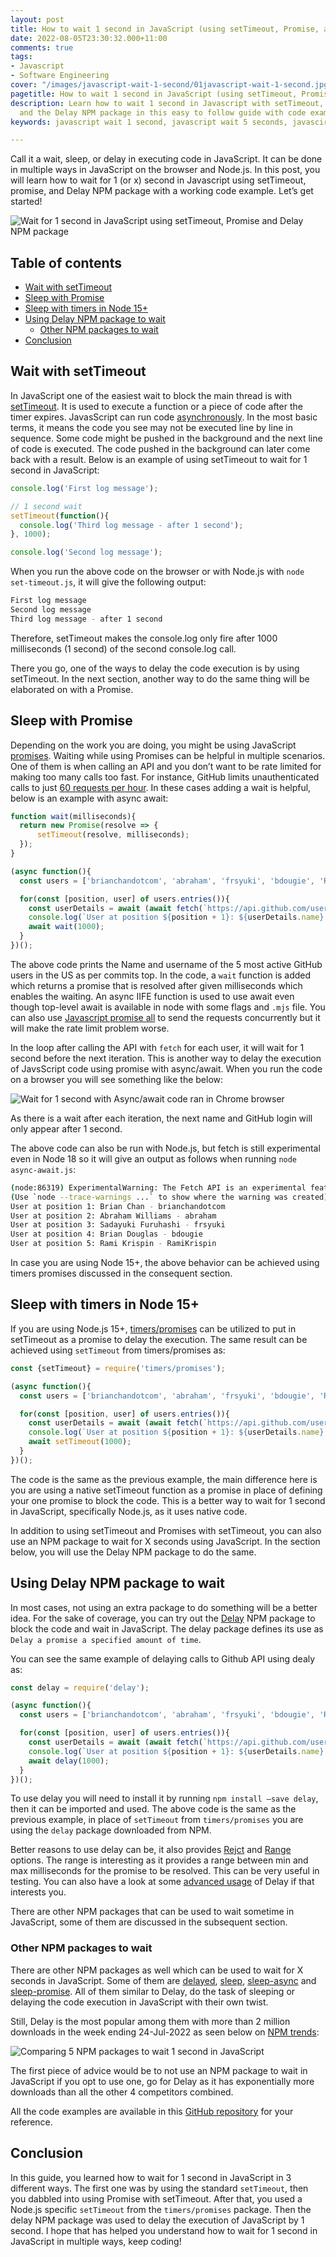 ```yaml
---
layout: post
title: How to wait 1 second in JavaScript (using setTimeout, Promise, and Delay)
date: 2022-08-05T23:30:32.000+11:00
comments: true
tags:
- Javascript
- Software Engineering
cover: "/images/javascript-wait-1-second/01javascript-wait-1-second.jpg"
pagetitle: How to wait 1 second in JavaScript (using setTimeout, Promise, and Delay)
description: Learn how to wait 1 second in Javascript with setTimeout, promise (async/await)
  and the Delay NPM package in this easy to follow guide with code examples.
keywords: javascript wait 1 second, javascript wait 5 seconds, javascirpt wait

---
```

Call it a wait, sleep, or delay in executing code in JavaScript. It can be done in multiple ways in JavaScript on the browser and Node.js. In this post, you will learn how to wait for 1 (or x) second in Javascript using setTimeout, promise, and Delay NPM package with a working code example. Let’s get started!

<!-- more -->

<img class="center" loading="lazy" src="/images/javascript-wait-1-second/01javascript-wait-1-second.jpg" title="Wait for 1 second in JavaScript using setTimeout, Promise and Delay NPM package" alt="Wait for 1 second in JavaScript using setTimeout, Promise and Delay NPM package">

## Table of contents

* [Wait with setTimeout](#wait-with-settimeout)
* [Sleep with Promise](#sleep-with-promise)
* [Sleep with timers in Node 15+](#sleep-with-timers-in-node-15)
* [Using Delay NPM package to wait](#using-delay-npm-package-to-wait)
    * [Other NPM packages to wait](#other-npm-packages-to-wait)
* [Conclusion](#conclusion)

## Wait with setTimeout

In JavaScript one of the easiest wait to block the main thread is with [setTimeout](https://developer.mozilla.org/en-US/docs/Web/API/setTimeout). It is used to execute a function or a piece of code after the timer expires. JavasScript can run code [asynchronously](https://developer.mozilla.org/en-US/docs/Learn/JavaScript/Asynchronous/Introducing). In the most basic terms, it means the code you see may not be executed line by line in sequence. Some code might be pushed in the background and the next line of code is executed. The code pushed in the background can later come back with a result. Below is an example of using setTimeout to wait for 1 second in JavaScript:

```js
console.log('First log message');

// 1 second wait
setTimeout(function(){
  console.log('Third log message - after 1 second');
}, 1000);

console.log('Second log message');
```

When you run the above code on the browser or with Node.js with `node set-timeout.js`, it will give the following output:

```bash
First log message
Second log message
Third log message - after 1 second
```

Therefore, setTimeout makes the console.log only fire after 1000 milliseconds (1 second) of the second console.log call.

There you go, one of the ways to delay the code execution is by using setTimeout. In the next section, another way to do the same thing will be elaborated on with a Promise.

## Sleep with Promise

Depending on the work you are doing, you might be using JavaScript [promises](https://developer.mozilla.org/en-US/docs/Web/JavaScript/Reference/Global_Objects/Promise). Waiting while using Promises can be helpful in multiple scenarios. One of them is when calling an API and you don’t want to be rate limited for making too many calls too fast. For instance, GitHub limits unauthenticated calls to just [60 requests per hour](https://docs.github.com/en/rest/overview/resources-in-the-rest-api#requests-from-personal-accounts). In these cases adding a wait is helpful, below is an example with async await:

```js
function wait(milliseconds){
  return new Promise(resolve => {
      setTimeout(resolve, milliseconds);
  });
}

(async function(){
  const users = ['brianchandotcom', 'abraham', 'frsyuki', 'bdougie', 'RamiKrispin']; //source https://commits.top/united_states.html

  for(const [position, user] of users.entries()){
    const userDetails = await (await fetch(`https://api.github.com/users/${user}`)).json();
    console.log(`User at position ${position + 1}: ${userDetails.name} - ${userDetails.login}`);
    await wait(1000);
  }
})();
``` 

The above code prints the Name and username of the 5 most active GitHub users in the US as per commits top. In the code, a `wait` function is added which returns a promise that is resolved after given milliseconds which enables the waiting. An async IIFE function is used to use await even though top-level await is available in node with some flags and `.mjs` file. You can also use [Javascript promise all](/blog/2022/07/javascript-promise-all/) to send the requests concurrently but it will make the rate limit problem worse.

In the loop after calling the API with `fetch` for each user, it will wait for 1 second before the next iteration. This is another way to delay the execution of JavsScript code using promise with async/await. When you run the code on a browser you will see something like the below:

<img class="center" loading="lazy" src="/images/javascript-wait-1-second/02javascript-wait-1-second-browser.jpg" title="Wait for 1 second with Async/await code ran in Chrome browser" alt="Wait for 1 second with Async/await code ran in Chrome browser">
 
As there is a wait after each iteration, the next name and GitHub login will only appear after 1 second.

The above code can also be run with Node.js, but fetch is still experimental even in Node 18 so it will give an output as follows when running `node async-await.js`:

```bash
(node:86319) ExperimentalWarning: The Fetch API is an experimental feature. This feature could change at any time
(Use `node --trace-warnings ...` to show where the warning was created)
User at position 1: Brian Chan - brianchandotcom
User at position 2: Abraham Williams - abraham
User at position 3: Sadayuki Furuhashi - frsyuki
User at position 4: Brian Douglas - bdougie
User at position 5: Rami Krispin - RamiKrispin
```

In case you are using Node 15+, the above behavior can be achieved using timers promises discussed in the consequent section.

## Sleep with timers in Node 15+

If you are using Node.js 15+, [timers/promises](https://nodejs.org/api/timers.html#timers-promises-api) can be utilized to put in setTimeout as a promise to delay the execution. The same result can be achieved using `setTimeout` from timers/promises as:

```js
const {setTimeout} = require('timers/promises');

(async function(){
  const users = ['brianchandotcom', 'abraham', 'frsyuki', 'bdougie', 'RamiKrispin']; //source https://commits.top/united_states.html

  for(const [position, user] of users.entries()){
    const userDetails = await (await fetch(`https://api.github.com/users/${user}`)).json();
    console.log(`User at position ${position + 1}: ${userDetails.name} - ${userDetails.login}`);
    await setTimeout(1000);
  }
})();
```

The code is the same as the previous example, the main difference here is you are using a native setTimeout function as a promise in place of defining your one promise to block the code. This is a better way to wait for 1 second in JavaScript, specifically Node.js, as it uses native code.

In addition to using setTimeout and Promises with setTimeout, you can also use an NPM package to wait for X seconds using JavaScript. In the section below, you will use the Delay NPM package to do the same.

## Using Delay NPM package to wait

In most cases, not using an extra package to do something will be a better idea. For the sake of coverage, you can try out the [Delay](https://github.com/sindresorhus/delay) NPM package to block the code and wait in JavaScript. The delay package defines its use as `Delay a promise a specified amount of time`. 

You can see the same example of delaying calls to Github API using dealy as:

```js
const delay = require('delay');

(async function(){
  const users = ['brianchandotcom', 'abraham', 'frsyuki', 'bdougie', 'RamiKrispin']; //source https://commits.top/united_states.html

  for(const [position, user] of users.entries()){
    const userDetails = await (await fetch(`https://api.github.com/users/${user}`)).json();
    console.log(`User at position ${position + 1}: ${userDetails.name} - ${userDetails.login}`);
    await delay(1000);
  }
})();
```

To use delay you will need to install it by running `npm install –save delay`, then it can be imported and used. The above code is the same as the previous example, in place of `setTimeout` from `timers/promises` you are using the `delay` package downloaded from NPM.

Better reasons to use delay can be, it also provides [Rejct](https://github.com/sindresorhus/delay#delayrejectmilliseconds-options) and [Range](https://github.com/sindresorhus/delay#delayrangeminimum-maximum-options) options. The range is interesting as it provides a range between min and max milliseconds for the promise to be resolved. This can be very useful in testing. You can also have a look at some [advanced usage](https://github.com/sindresorhus/delay#advanced-usage) of Delay if that interests you.

There are other NPM packages that can be used to wait sometime in JavaScript, some of them are discussed in the subsequent section.
 
### Other NPM packages to wait

There are other NPM packages as well which can be used to wait for X seconds in JavaScript. Some of them are [delayed](https://npmjs.com/package/delayed), [sleep](https://npmjs.com/package/sleep), [sleep-async](https://npmjs.com/package/sleep-async) and [sleep-promise](https://npmjs.com/package/sleep-promise). All of them similar to Delay, do the task of sleeping or delaying the code execution in JavaScript with their own twist. 

Still, Delay is the most popular among them with more than 2 million downloads in the week ending 24-Jul-2022 as seen below on [NPM trends](https://npmtrends.com/delay-vs-delayed-vs-sleep-vs-sleep-async-vs-sleep-promise):

<img class="center" loading="lazy" src="/images/javascript-wait-1-second/03javascript-wait-npm-packages.jpg" title="Comparing 5 NPM packages to wait 1 second in JavaScript" alt="Comparing 5 NPM packages to wait 1 second in JavaScript">

The first piece of advice would be to not use an NPM package to wait in JavaScript if you opt to use one, go for Delay as it has exponentially more downloads than all the other 4 competitors combined.

All the code examples are available in this [GitHub repository](https://github.com/geshan/javascript-wait) for your reference.

## Conclusion

In this guide, you learned how to wait for 1 second in JavaScript in 3 different ways. The first one was by using the standard `setTimeout`, then you dabbled into using Promise with setTimeout. After that, you used a Node.js specific `setTimeout` from the `timers/promises` package. Then the delay NPM package was used to delay the execution of JavaScript by 1 second. I hope that has helped you understand how to wait for 1 second in JavaScript in multiple ways, keep coding!
